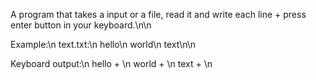 A program that takes a input or a file, read it and write each line + press enter button in your keyboard.\n\n

Example:\n
text.txt:\n
  hello\n
  world\n
  text\n\n

Keyboard output:\n
  hello + <enter>\n
  world + <enter>\n
  text + <enter>\n
